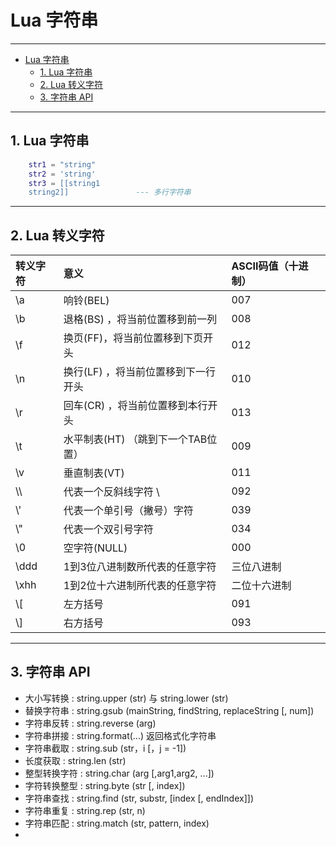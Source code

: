 # Lua 字符串

---

- [Lua 字符串](#lua-字符串)
  - [1. Lua 字符串](#1-lua-字符串)
  - [2. Lua 转义字符](#2-lua-转义字符)
  - [3. 字符串 API](#3-字符串-api)

---
## 1. Lua 字符串

```lua
    str1 = "string"     
    str2 = 'string'
    str3 = [[string1
    string2]]               --- 多行字符串
```

---
## 2. Lua 转义字符

|转义字符|意义|ASCII码值（十进制）|
|:----|:----|:----|
|\a|响铃(BEL)|007|
|\b|退格(BS) ，将当前位置移到前一列|008|
|\f|换页(FF)，将当前位置移到下页开头|012|
|\n|换行(LF) ，将当前位置移到下一行开头|010|
|\r|回车(CR) ，将当前位置移到本行开头|013|
|\t|水平制表(HT) （跳到下一个TAB位置）|009|
|\v|垂直制表(VT)|011|
|\\\\ |代表一个反斜线字符 \\ |092|
|\\'|代表一个单引号（撇号）字符|039|
|\\"|代表一个双引号字符|034|
|\0|空字符(NULL)|000|
|\ddd|1到3位八进制数所代表的任意字符|三位八进制|
|\xhh|1到2位十六进制所代表的任意字符|二位十六进制|
|\\[|左方括号|091
|\\]|右方括号|093

---
## 3. 字符串 API

- 大小写转换 : string.upper (str) 与 string.lower (str)
- 替换字符串 : string.gsub (mainString, findString, replaceString [, num])
- 字符串反转 : string.reverse (arg)
- 字符串拼接 : string.format(...) 返回格式化字符串
- 字符串截取 : string.sub (str，i [，j = -1])
- 长度获取 : string.len (str)
- 整型转换字符 : string.char (arg \[,arg1,arg2, ...]) 
- 字符转换整型 : string.byte (str \[, index])
- 字符串查找 : string.find (str, substr, [index [, endIndex]])
- 字符串重复 : string.rep (str, n)
- 字符串匹配 : string.match (str, pattern, index)
- 






